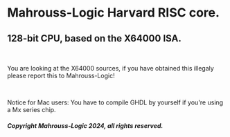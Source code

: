 # Mahrouss-Logic Harvard RISC core.
## 128-bit CPU, based on the X64000 ISA.

<br>

You are looking at the X64000 sources, if you have obtained this illegaly please report this to Mahrouss-Logic!

<br>

Notice for Mac users: You have to compile GHDL by yourself if you're using a Mx series chip.

##### Copyright Mahrouss-Logic 2024, all rights reserved.